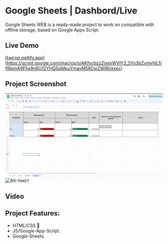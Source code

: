 # Google Sheets | Dashbord/Live

Google Sheets WEB is a ready-made project 
to work on compatible with offline storage,
based on Google Apps Script.

## Live Demo
[[twirrer.netlify.app](https://script.google.com/macros/s/AKfycbzzZjxexWVIY2_5Ys3bZymyhlLfrfl9pmA9Fhx9n6U12YHQ5qMpuYmayM58DsjZWIRI/exec)](https://script.google.com/macros/s/AKfycbzzZjxexWVIY2_5Ys3bZymyhlLfrfl9pmA9Fhx9n6U12YHQ5qMpuYmayM58DsjZWIRI/exec)

## Project Screenshot
![Alt-текст](https://github.com/islamhadjime/google_app_script/blob/master/screen/g_a-1.png "Card")
![Alt-текст](https://github.com/islamhadjime/google_app_script/blob/master/screen/g_a-2.pn "Card")

## Video


## Project Features:
- HTML/CSS 📂
- JS/Google-App-Script.
- Google-Sheets.



